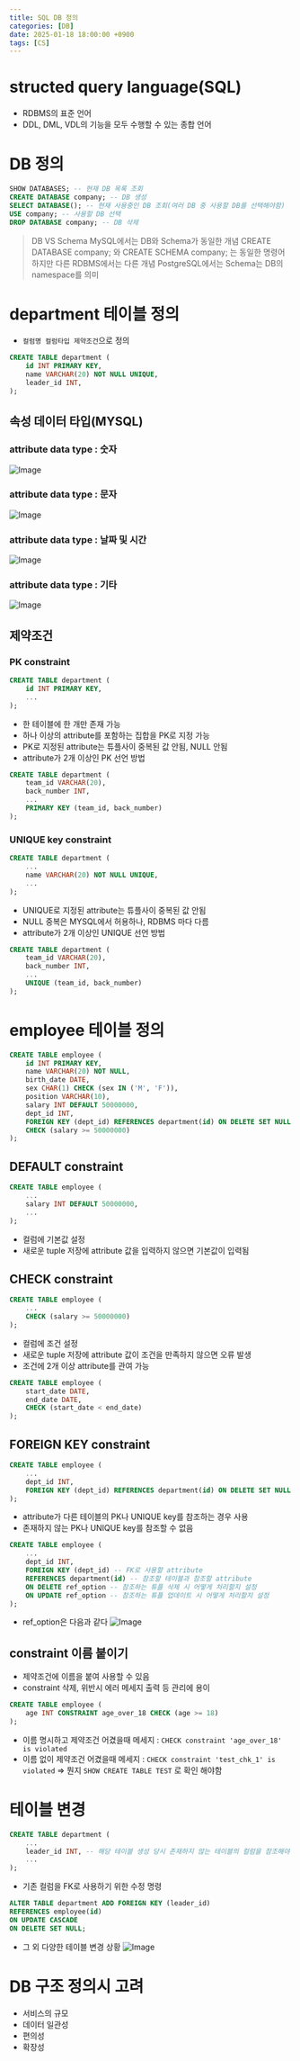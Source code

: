 ```yaml
---
title: SQL DB 정의
categories: [DB]
date: 2025-01-18 18:00:00 +0900
tags: [CS]
---
```


# structed query language(SQL)
- RDBMS의 표준 언어
- DDL, DML, VDL의 기능을 모두 수행할 수 있는 종합 언어

# DB 정의
```sql
SHOW DATABASES; -- 현재 DB 목록 조회
CREATE DATABASE company; -- DB 생성
SELECT DATABASE(); -- 현재 사용중인 DB 조회(여러 DB 중 사용할 DB를 선택해야함)
USE company; -- 사용할 DB 선택
DROP DATABASE company; -- DB 삭제
```

> DB VS Schema
> MySQL에서는 DB와 Schema가 동일한 개념
> CREATE DATABASE company; 와 CREATE SCHEMA company; 는 동일한 명령어
> 하지만 다른 RDBMS에서는 다른 개념
> PostgreSQL에서는 Schema는 DB의 namespace를 의미

# department 테이블 정의
- `컬럼명 컬럼타입 제약조건`으로 정의
```sql
CREATE TABLE department (
    id INT PRIMARY KEY,
    name VARCHAR(20) NOT NULL UNIQUE,
    leader_id INT,
);
```

## 속성 데이터 타입(MYSQL)

### attribute data type : 숫자
![Image](https://github.com/user-attachments/assets/60d5a362-3e1b-4997-9d64-cce553cd1f53)

### attribute data type : 문자
![Image](https://github.com/user-attachments/assets/e2cfd04a-7d2a-49aa-999a-e39e16e96ace)

### attribute data type : 날짜 및 시간
![Image](https://github.com/user-attachments/assets/391c22a3-deb1-4754-b332-8142afa16bed)

### attribute data type : 기타
![Image](https://github.com/user-attachments/assets/11dc6919-0382-40c8-91c7-df7edd2cea5f)

## 제약조건

### PK constraint
```sql
CREATE TABLE department (
    id INT PRIMARY KEY,
    ...
);
```
- 한 테이블에 한 개만 존재 가능
- 하나 이상의 attribute를 포함하는 집합을 PK로 지정 가능
- PK로 지정된 attribute는 튜플사이 중복된 값 안됨, NULL 안됨
- attribute가 2개 이상인 PK 선언 방법
```sql
CREATE TABLE department (
    team_id VARCHAR(20),
    back_number INT,
    ...
    PRIMARY KEY (team_id, back_number)
);
```

### UNIQUE key constraint
```sql
CREATE TABLE department (
    ...
    name VARCHAR(20) NOT NULL UNIQUE,
    ...
);
```
- UNIQUE로 지정된 attribute는 튜플사이 중복된 값 안됨
- NULL 중복은 MYSQL에서 허용하나, RDBMS 마다 다름
- attribute가 2개 이상인 UNIQUE 선언 방법
```sql
CREATE TABLE department (
    team_id VARCHAR(20),
    back_number INT,
    ...
    UNIQUE (team_id, back_number)
);
```

# employee 테이블 정의
```sql
CREATE TABLE employee (
    id INT PRIMARY KEY,
    name VARCHAR(20) NOT NULL,
    birth_date DATE,
    sex CHAR(1) CHECK (sex IN ('M', 'F')),
    position VARCHAR(10),
    salary INT DEFAULT 50000000,
    dept_id INT,
    FOREIGN KEY (dept_id) REFERENCES department(id) ON DELETE SET NULL ON UPDATE CASCADE,
    CHECK (salary >= 50000000)
);
```

## DEFAULT constraint
```sql
CREATE TABLE employee (
    ...
    salary INT DEFAULT 50000000,
    ...
);
```
- 컬럼에 기본값 설정
- 새로운 tuple 저장에 attribute 값을 입력하지 않으면 기본값이 입력됨

## CHECK constraint
```sql
CREATE TABLE employee (
    ...
    CHECK (salary >= 50000000)
);
```
- 컬럼에 조건 설정
- 새로운 tuple 저장에 attribute 값이 조건을 만족하지 않으면 오류 발생
- 조건에 2개 이상 attribute를 관여 가능
```sql
CREATE TABLE employee (
    start_date DATE,
    end_date DATE,
    CHECK (start_date < end_date)
);
```

## FOREIGN KEY constraint
```sql
CREATE TABLE employee (
    ...
    dept_id INT,
    FOREIGN KEY (dept_id) REFERENCES department(id) ON DELETE SET NULL ON UPDATE CASCADE,
);
```
- attribute가 다른 테이블의 PK나 UNIQUE key를 참조하는 경우 사용
- 존재하지 않는 PK나 UNIQUE key를 참조할 수 없음
```sql
CREATE TABLE employee (
    ...
    dept_id INT,
    FOREIGN KEY (dept_id) -- FK로 사용할 attribute
    REFERENCES department(id) -- 참조할 테이블과 참조할 attribute
    ON DELETE ref_option -- 참조하는 튜플 삭제 시 어떻게 처리할지 설정
    ON UPDATE ref_option -- 참조하는 튜플 업데이트 시 어떻게 처리할지 설정
);
```
- ref_option은 다음과 같다
![Image](https://github.com/user-attachments/assets/e5d7d764-18f9-42e1-96ad-b53ff37d5674)

## constraint 이름 붙이기
- 제약조건에 이름을 붙여 사용할 수 있음
- constraint 삭제, 위반시 에러 메세지 출력 등 관리에 용이
```sql
CREATE TABLE employee (
    age INT CONSTRAINT age_over_18 CHECK (age >= 18)
);
```
- 이름 명시하고 제약조건 어겼을때 메세지 : `CHECK constraint 'age_over_18' is violated`
- 이름 없이 제약조건 어겼을때 메세지 : `CHECK constraint 'test_chk_1' is violated` => 뭔지 `SHOW CREATE TABLE TEST` 로 확인 해야함

# 테이블 변경
```sql
CREATE TABLE department (
    ...
    leader_id INT, -- 해당 테이블 생성 당시 존재하지 않는 테이블의 컬럼을 참조해야 하므로 나중에 일단 FK 없이 만들고 나중에 수정해야함
    ...
);
```
- 기존 컬럼을 FK로 사용하기 위한 수정 명령
```sql
ALTER TABLE department ADD FOREIGN KEY (leader_id) 
REFERENCES employee(id)
ON UPDATE CASCADE
ON DELETE SET NULL;
```

- 그 외 다양한 테이블 변경 상황
![Image](https://github.com/user-attachments/assets/a2dad57c-0785-4a4a-8e06-4b52118ef891)

# DB 구조 정의시 고려
- 서비스의 규모
- 데이터 일관성
- 편의성
- 확장성